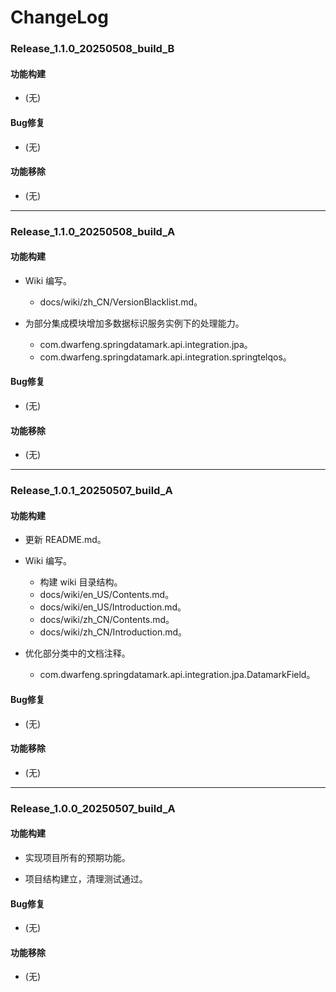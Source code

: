 # ChangeLog

### Release_1.1.0_20250508_build_B

#### 功能构建

- (无)

#### Bug修复

- (无)

#### 功能移除

- (无)

---

### Release_1.1.0_20250508_build_A

#### 功能构建

- Wiki 编写。
  - docs/wiki/zh_CN/VersionBlacklist.md。

- 为部分集成模块增加多数据标识服务实例下的处理能力。
  - com.dwarfeng.springdatamark.api.integration.jpa。
  - com.dwarfeng.springdatamark.api.integration.springtelqos。

#### Bug修复

- (无)

#### 功能移除

- (无)

---

### Release_1.0.1_20250507_build_A

#### 功能构建

- 更新 README.md。

- Wiki 编写。
  - 构建 wiki 目录结构。
  - docs/wiki/en_US/Contents.md。
  - docs/wiki/en_US/Introduction.md。
  - docs/wiki/zh_CN/Contents.md。
  - docs/wiki/zh_CN/Introduction.md。

- 优化部分类中的文档注释。
  - com.dwarfeng.springdatamark.api.integration.jpa.DatamarkField。

#### Bug修复

- (无)

#### 功能移除

- (无)

---

### Release_1.0.0_20250507_build_A

#### 功能构建

- 实现项目所有的预期功能。

- 项目结构建立，清理测试通过。

#### Bug修复

- (无)

#### 功能移除

- (无)
